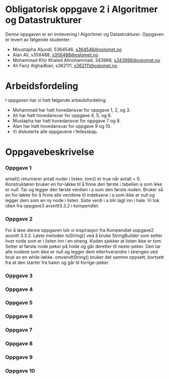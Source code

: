 # Obligatorisk oppgave 2 i Algoritmer og Datastrukturer

Denne oppgaven er en innlevering i Algoritmer og Datastrukturer. 
Oppgaven er levert av følgende studenter:
* Moustapha Aljundi, 5364546, s364546@oslomet.no
* Alan Ali, s356488, s356488@oslomet.no
* Mohammad Khir Khaled Almohammad, 343988, s343988@oslomet.no
* Ali Fariz Alghadban, s362111, s362111@oslomet.no

# Arbeidsfordeling

I oppgaven har vi hatt følgende arbeidsfordeling:
* Mohammad har hatt hovedansvar for oppgave 1, 2, og 3. 
* Ali har hatt hovedansvar for oppgave 4, 5, og 6. 
* Mustapha har hatt hovedansvar for oppgave 7 og 8. 
* Alan har hatt hovedansvar for oppgave 9 og 10.
* Vi diskuterte alle oppgavene i fellesskap.

# Oppgavebeskrivelse

### Oppgave 1
antall() returnerer antall noder i listen. tom() er true når antall = 0.
Konstruktøren bruker en for-løkke til å finne den første i tabellen a
som ikke er null. Tar og legger den første verdien i a som den første noden.
Bruker så en for-løkke for å finne alle veridene til indeksene i a
som ikke er null og legger dem som en ny node i listen. Siste verdi i a
blir lagt inn i hale. Vi tok idien fra oppgave3 avsnitt3.3.2 i kompendiet.

### Oppgave 2
For å løse denne oppgaven tok vi inspirasjon fra Kompendiet oppgave2 avsnitt 3.3.2.
Løste metoden toString() ved å bruke StringBuilder som setter hver node
som er i listen inn i en streng. Koden sjekker at listen ikke er tom.
Setter at første node peker på hode og går deretter til neste-peker.
Den tar alle nodene som ikke er null og legger dem etterhverandre i
strengen ved bruk av en while-løkke. omvendtString() bruker det samme
oppsett, bortsett fra at den starter fra halen og går til forrige-peker.

### Oppgave 3

### Oppgave 4

### Oppgave 5

### Oppgave 6

### Oppgave 7

### Oppgave 8

### Oppgave 9

### Oppgave 10
